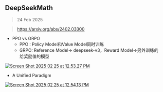 ## DeepSeekMath
> 24 Feb 2025

> https://arxiv.org/abs/2402.03300


- PPO vs GRPO
  - PPO : Policy Model和Value Model同时训练
  - GRPO: Reference Model-> deepseek-v3，Reward Model->另外训练的给奖励值的模型

[![Screen Shot 2025 02 25 at 12.53.27 PM](https://s1.imagehub.cc/images/2025/02/25/489402f52d21df443dd4c47f45cdf1e1.png)](https://www.imagehub.cc/image/Screen-Shot-2025-02-25-at-12.53.27-PM.CFcHBk)

- A Unified Paradigm

[![Screen Shot 2025 02 25 at 12.54.13 PM](https://s1.imagehub.cc/images/2025/02/25/b7f249fc67201dc44054e78c55bf0e46.png)](https://www.imagehub.cc/image/Screen-Shot-2025-02-25-at-12.54.13-PM.CFcji6)